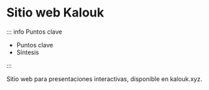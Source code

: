 # Sitio web Kalouk

::: info Puntos clave

- Puntos clave
- Síntesis

:::

Sitio web para presentaciones interactivas, disponible en kalouk.xyz.
